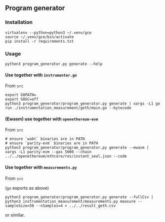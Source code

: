 ## Program generator

### Installation

```
virtualenv --python=python3 ~/.venv/gce
source ~/.venv/gce/bin/activate
pip install -r requirements.txt
```

### Usage

```
python3 program_generator.py generate --help
```

#### Use together with `instrumenter.go`

From `src`

```
export GOPATH=
export GOGC=off
python3 program_generator/program_generator.py generate | xargs -L1 go run ./instrumentation_measurement/geth/main.go --bytecode
```

#### (Ewasm) use together with `openethereum-evm`

From `src`

```
# ensure `wabt` binaries are in PATH
# ensure `parity-evm` binaries are in PATH
python3 program_generator/program_generator.py generate --ewasm | xargs -L1 parity-evm --gas 5000 --chain ../../openethereum/ethcore/res/instant_seal.json --code
```

#### Use together with `measurements.py`

From `src`

(`go` exports as above)

```
python3 program_generator/program_generator.py generate --fullCsv | python3 instrumentation_measurement/measurements.py measure --sampleSize=50 --nSamples=4 > ../../result_geth.csv
```

or similar.
